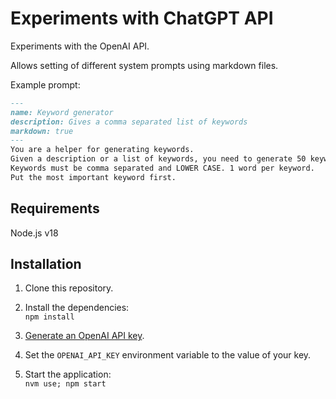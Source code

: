 # Experiments with ChatGPT API

Experiments with the OpenAI API.

Allows setting of different system prompts using markdown files.

Example prompt:

```md
---
name: Keyword generator
description: Gives a comma separated list of keywords
markdown: true
---
You are a helper for generating keywords.
Given a description or a list of keywords, you need to generate 50 keywords.
Keywords must be comma separated and LOWER CASE. 1 word per keyword.
Put the most important keyword first.
```

## Requirements

Node.js v18

## Installation

1. Clone this repository.

2. Install the dependencies:\
`npm install`

3. [Generate an OpenAI API key](https://platform.openai.com/account/api-keys).

4. Set the `OPENAI_API_KEY` environment variable to the value of your key.

5. Start the application:\
`nvm use; npm start`
